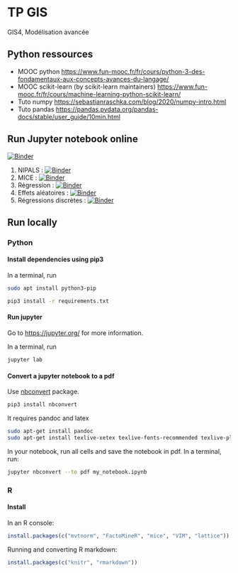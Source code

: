 # TP GIS

GIS4, Modélisation avancée

## Python ressources

- MOOC python <https://www.fun-mooc.fr/fr/cours/python-3-des-fondamentaux-aux-concepts-avances-du-langage/>
- MOOC scikit-learn (by scikit-learn maintainers) <https://www.fun-mooc.fr/fr/cours/machine-learning-python-scikit-learn/>
- Tuto numpy <https://sebastianraschka.com/blog/2020/numpy-intro.html>
- Tuto pandas <https://pandas.pydata.org/pandas-docs/stable/user_guide/10min.html>

## Run Jupyter notebook online

[![Binder](https://mybinder.org/badge_logo.svg)](https://mybinder.org/v2/gh/Quentin62/TPGIS/master)

1) NIPALS : [![Binder](https://mybinder.org/badge_logo.svg)](https://mybinder.org/v2/gh/Quentin62/TPGIS/master?filepath=01-nipals.ipynb)
1) MICE : [![Binder](https://mybinder.org/badge_logo.svg)](https://mybinder.org/v2/gh/Quentin62/TPGIS/master?filepath=02-mice.ipynb)
1) Régression : [![Binder](https://mybinder.org/badge_logo.svg)](https://mybinder.org/v2/gh/Quentin62/TPGIS/master?filepath=03-regression.ipynb)
1) Effets aléatoires : [![Binder](https://mybinder.org/badge_logo.svg)](https://mybinder.org/v2/gh/Quentin62/TPGIS/master?filepath=04-effets_aleatoires.ipynb)
1) Régressions discrètes : [![Binder](https://mybinder.org/badge_logo.svg)](https://mybinder.org/v2/gh/Quentin62/TPGIS/master?filepath=05-regression_discrete.ipynb)

## Run locally

### Python

#### Install dependencies using pip3

In a terminal, run

``` bash
sudo apt install python3-pip
```

``` bash
pip3 install -r requirements.txt
```

#### Run jupyter

Go to <https://jupyter.org/> for more information.

In a terminal, run

``` bash
jupyter lab
```

#### Convert a jupyter notebook to a pdf

Use [nbconvert](https://nbconvert.readthedocs.io/en/latest/) package.

``` bash
pip3 install nbconvert
```

It requires pandoc and latex

``` bash
sudo apt-get install pandoc
sudo apt-get install texlive-xetex texlive-fonts-recommended texlive-plain-generic
```

In your notebook, run all cells and save the notebook in pdf. In a terminal, run:

``` bash
jupyter nbconvert --to pdf my_notebook.ipynb
```

### R

#### Install

In an R console:

```r
install.packages(c("mvtnorm", "FactoMineR", "mice", "VIM", "lattice"))
```

Running and converting R markdown:

```r
install.packages(c("knitr", "rmarkdown"))
```
